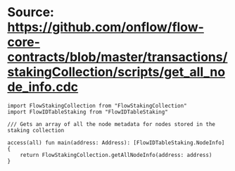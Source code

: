 # Source: https://github.com/onflow/flow-core-contracts/blob/master/transactions/stakingCollection/scripts/get_all_node_info.cdc

```
import FlowStakingCollection from "FlowStakingCollection"
import FlowIDTableStaking from "FlowIDTableStaking"

/// Gets an array of all the node metadata for nodes stored in the staking collection

access(all) fun main(address: Address): [FlowIDTableStaking.NodeInfo] {
    return FlowStakingCollection.getAllNodeInfo(address: address)
}
```